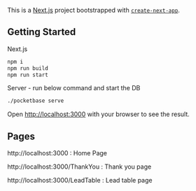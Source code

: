 This is a [Next.js](https://nextjs.org) project bootstrapped with [`create-next-app`](https://nextjs.org/docs/app/api-reference/cli/create-next-app).

## Getting Started

Next.js
```bash
npm i
npm run build
npm run start
```

Server - run below command and start the DB
```bash
./pocketbase serve  
```

Open [http://localhost:3000](http://localhost:3000) with your browser to see the result.

## Pages
http://localhost:3000 : Home Page

http://localhost:3000/ThankYou : Thank you page

http://localhost:3000/LeadTable : Lead table page

